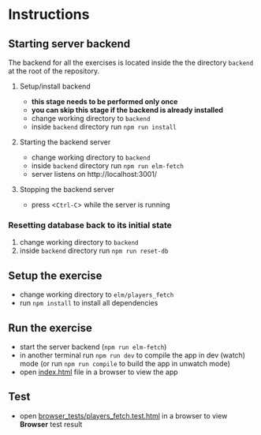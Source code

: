 # Instructions

## Starting server backend

The backend for all the exercises is located inside the the directory `backend`
at the root of the repository.

1. Setup/install backend
   - **this stage needs to be performed only once**
   - **you can skip this stage if the backend is already installed**
   - change working directory to `backend`
   - inside `backend` directory run `npm run install`

2. Starting the backend server
   - change working directory to `backend`
   - inside `backend` directory run `npm run elm-fetch`
   - server listens on http://localhost:3001/

3. Stopping the backend server
   - press <`Ctrl-C`> while the server is running

### Resetting database back to its initial state

1. change working directory to `backend`
2. inside `backend` directory run `npm run reset-db`

## Setup the exercise

- change working directory to `elm/players_fetch`
- run `npm install` to install all dependencies

## Run the exercise

- start the server backend (`npm run elm-fetch`)
- in another terminal run `npm run dev` to compile the app in dev (watch) mode
  (or run `npm run compile` to build the app in unwatch mode)
- open [index.html](./index.html) file in a browser to view the app

## Test

- open [browser_tests/players_fetch.test.html](./browser_tests/players_fetch.test.html)
  in a browser to view **Browser** test result
